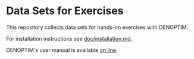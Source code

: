 # Data Sets for Exercises

This repository collects data sets for hands-on exercises with DENOPTIM.

For installation instructions see [doc/installation.md](.doc/installation.md).

DENOPTIM's user manual is available [on line](http://htmlpreview.github.io/?https://github.com/denoptim-project/DENOPTIM/blob/master/doc/user_manual.html).

